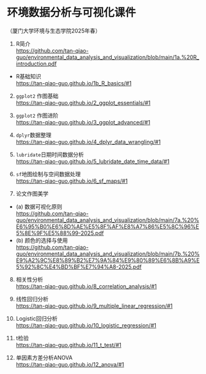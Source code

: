 # 环境数据分析与可视化课件
（厦门大学环境与生态学院2025年春）

1. R简介  
https://github.com/tan-qiao-guo/environmental_data_analysis_and_visualization/blob/main/1a.%20R_introduction.pdf
* R基础知识  
https://tan-qiao-guo.github.io/1b_R_basics/#1  

2. `ggplot2` 作图基础  
https://tan-qiao-guo.github.io/2_ggplot_essentials/#1

3. `ggplot2` 作图进阶  
  https://tan-qiao-guo.github.io/3_ggplot_advanced/#1
  
4. `dplyr`数据整理  
https://tan-qiao-guo.github.io/4_dplyr_data_wrangling/#1

5. `lubridate`日期时间数据分析  
https://tan-qiao-guo.github.io/5_lubridate_date_time_data/#1

6. `sf`地图绘制与空间数据处理  
https://tan-qiao-guo.github.io/6_sf_maps/#1

7. 论文作图美学  
* (a) 数据可视化原则  
https://github.com/tan-qiao-guo/environmental_data_analysis_and_visualization/blob/main/7a.%20%E6%95%B0%E6%8D%AE%E5%8F%AF%E8%A7%86%E5%8C%96%E5%8E%9F%E5%88%99-2025.pdf
* (b) 颜色的选择与使用  
https://github.com/tan-qiao-guo/environmental_data_analysis_and_visualization/blob/main/7b.%20%E9%A2%9C%E8%89%B2%E7%9A%84%E9%80%89%E6%8B%A9%E5%92%8C%E4%BD%BF%E7%94%A8-2025.pdf

8. 相关性分析    
https://tan-qiao-guo.github.io/8_correlation_analysis/#1

9. 线性回归分析    
https://tan-qiao-guo.github.io/9_multiple_linear_regression/#1

10. Logistic回归分析  
https://tan-qiao-guo.github.io/10_logistic_regression/#1  

11. t检验  
https://tan-qiao-guo.github.io/11_t_test/#1

12. 单因素方差分析ANOVA  
https://tan-qiao-guo.github.io/12_anova/#1  

